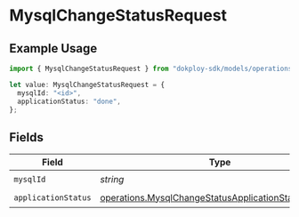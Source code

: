 # MysqlChangeStatusRequest

## Example Usage

```typescript
import { MysqlChangeStatusRequest } from "dokploy-sdk/models/operations";

let value: MysqlChangeStatusRequest = {
  mysqlId: "<id>",
  applicationStatus: "done",
};
```

## Fields

| Field                                                                                                                        | Type                                                                                                                         | Required                                                                                                                     | Description                                                                                                                  |
| ---------------------------------------------------------------------------------------------------------------------------- | ---------------------------------------------------------------------------------------------------------------------------- | ---------------------------------------------------------------------------------------------------------------------------- | ---------------------------------------------------------------------------------------------------------------------------- |
| `mysqlId`                                                                                                                    | *string*                                                                                                                     | :heavy_check_mark:                                                                                                           | N/A                                                                                                                          |
| `applicationStatus`                                                                                                          | [operations.MysqlChangeStatusApplicationStatusRequest](../../models/operations/mysqlchangestatusapplicationstatusrequest.md) | :heavy_check_mark:                                                                                                           | N/A                                                                                                                          |